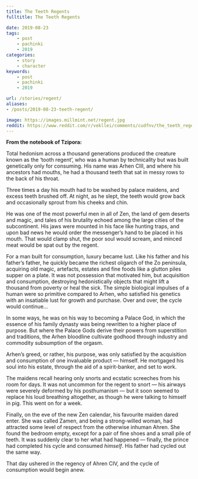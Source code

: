 ```yaml
---
title: The Teeth Regents
fulltitle: The Teeth Regents

date: 2019-08-23
tags:
    - post
    - pachinki
    - 2019
categories:
    - story
    - character
keywords:
    - post
    - pachinki
    - 2019

url: /stories/regent/
aliases:
- /posts/2019-08-23-teeth-regent/

image: https://images.millmint.net/regent.jpg
reddit: https://www.reddit.com/r/vekllei/comments/cudfnv/the_teeth_regents/
---
```


**From the notebook of Tzipora:**

Total hedonism across a thousand generations produced the creature known as the ‘tooth regent’, who was a human by technicality but was built genetically only for consuming. His name was Arhen CIII, and where his ancestors had mouths, he had a thousand teeth that sat in messy rows to the back of his throat.

Three times a day his mouth had to be washed by palace maidens, and excess teeth brushed off. At night, as he slept, the teeth would grow back and occasionally sprout from his cheeks and chin.

He was one of the most powerful men in all of Zen, the land of gem deserts and magic, and tales of his brutality echoed among the large cities of the subcontinent. His jaws were mounted in his face like hunting traps, and upon bad news he would order the messenger’s hand to be placed in his mouth. That would clamp shut, the poor soul would scream, and minced meat would be spat out by the regent.

For a man built for consumption, luxury became lust. Like his father and his father’s father, he quickly became the richest oligarch of the Zo peninsula, acquiring old magic, artefacts, estates and fine foods like a glutton piles supper on a plate. It was not possession that motivated him, but acquisition and consumption, destroying hedonistically objects that might lift a thousand from poverty or heal the sick. The simple biological impulses of a human were so primitive compared to Arhen, who satisfied his genetics with an insatiable lust for growth and purchase. Over and over, the cycle would continue…

In some ways, he was on his way to becoming a Palace God, in which the essence of his family dynasty was being rewritten to a higher place of purpose. But where the Palace Gods derive their powers from superstition and traditions, the Arhen bloodline cultivate godhood through industry and commodity subsumption of the orgasm.

Arhen’s greed, or rather, his purpose, was only satisfied by the acquisition and consumption of one invaluable product — himself. He mortgaged his soul into his estate, through the aid of a spirit-banker, and set to work.

The maidens recall hearing only snorts and ecstatic screeches from his room for days. It was not uncommon for the regent to snort — his airways were severely deformed by his posthumanism — but it soon seemed to replace his loud breathing altogether, as though he were talking to himself in pig. This went on for a week.

Finally, on the eve of the new Zen calendar, his favourite maiden dared enter. She was called Zamen, and being a strong-willed woman, had attracted some level of respect from the otherwise inhuman Ahren. She found the bedroom empty, except for a pair of fine shoes and a small pile of teeth. It was suddenly clear to her what had happened — finally, the prince had completed his cycle and consumed *himself*. His father had cycled out the same way.

That day ushered in the regency of Ahren CIV, and the cycle of consumption would begin anew.
